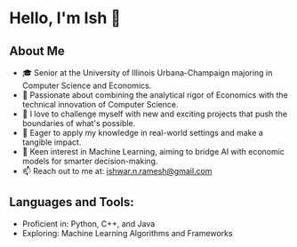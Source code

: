 # Hello, I'm Ish 👋

## About Me
- 🎓 Senior at the University of Illinois Urbana-Champaign majoring in Computer Science and Economics.
- 🧠 Passionate about combining the analytical rigor of Economics with the technical innovation of Computer Science.
- 🚀 I love to challenge myself with new and exciting projects that push the boundaries of what's possible.
- 💼 Eager to apply my knowledge in real-world settings and make a tangible impact.
- 🤖 Keen interest in Machine Learning, aiming to bridge AI with economic models for smarter decision-making.
- 📫 Reach out to me at: ishwar.n.ramesh@gmail.com

## Languages and Tools:
- Proficient in: Python, C++, and Java
- Exploring: Machine Learning Algorithms and Frameworks
